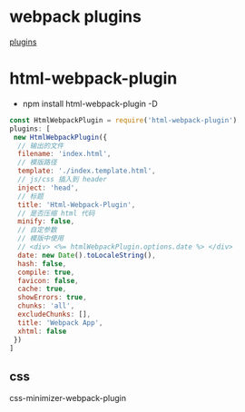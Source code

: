 # webpack plugins

[plugins](https://webpack.docschina.org/plugins/)

# html-webpack-plugin

[](https://github.com/jantimon/html-webpack-plugin)

- npm install html-webpack-plugin -D

``` js
const HtmlWebpackPlugin = require('html-webpack-plugin')
plugins: [
 new HtmlWebpackPlugin({
  // 输出的文件
  filename: 'index.html',
  // 模版路径
  template: './index.template.html',
  // js/css 插入到 header
  inject: 'head',
  // 标题
  title: 'Html-Webpack-Plugin',
  // 是否压缩 html 代码
  minify: false,
  // 自定参数
  // 模版中使用
  // <div> <%= htmlWebpackPlugin.options.date %> </div>
  date: new Date().toLocaleString(),
  hash: false,
  compile: true,
  favicon: false,
  cache: true,
  showErrors: true,
  chunks: 'all',
  excludeChunks: [],
  title: 'Webpack App',
  xhtml: false
 })
]
```

## css

css-minimizer-webpack-plugin
